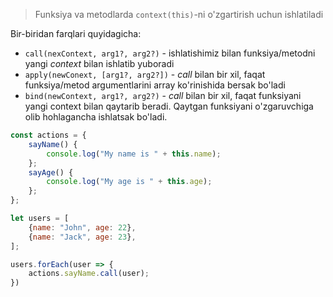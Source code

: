 >Funksiya va metodlarda `context(this)`-ni o'zgartirish uchun ishlatiladi

Bir-biridan farqlari quyidagicha:
- `call(nexContext, arg1?, arg2?)` - ishlatishimiz bilan funksiya/metodni yangi *context* bilan ishlatib yuboradi
- `apply(newConext, [arg1?, arg2?])` - *call* bilan bir xil, faqat funksiya/metod argumentlarini array ko'rinishida bersak bo'ladi
- `bind(newContext, arg1?, arg2?)` - *call* bilan bir xil, faqat funksiyani yangi context bilan qaytarib beradi. Qaytgan funksiyani o'zgaruvchiga olib hohlagancha ishlatsak bo'ladi.

```javascript
const actions = {
	sayName() {
		console.log("My name is " + this.name);
	};
	sayAge() {
		console.log("My age is " + this.age);
	};
};

let users = [
	{name: "John", age: 22},
	{name: "Jack", age: 23},
];

users.forEach(user => {
	actions.sayName.call(user);
})
```